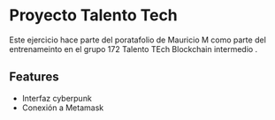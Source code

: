 
# Proyecto Talento Tech

Este ejercicio hace parte del poratafolio de Mauricio M como parte del entrenameinto en el grupo 172 Talento TEch Blockchain intermedio .



## Features
- Interfaz cyberpunk
- Conexión a Metamask